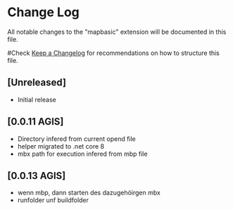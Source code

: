 # Change Log

All notable changes to the "mapbasic" extension will be documented in this file.

#Check [Keep a Changelog](http://keepachangelog.com/) for recommendations on how to structure this file.

## [Unreleased]

- Initial release

## [0.0.11 AGIS]

- Directory infered from current opend file
- helper migrated to .net core 8
- mbx path for execution infered from mbp file

## [0.0.13 AGIS]

- wenn mbp, dann starten des dazugehöirgen mbx
- runfolder unf buildfolder

